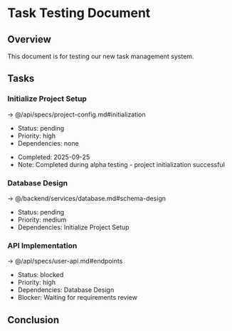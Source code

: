 # Task Testing Document

## Overview

This document is for testing our new task management system.

## Tasks

### Initialize Project Setup

→ @/api/specs/project-config.md#initialization

* Status: pending
* Priority: high
* Dependencies: none

- Completed: 2025-09-25
- Note: Completed during alpha testing - project initialization successful

### Database Design

→ @/backend/services/database.md#schema-design

* Status: pending
* Priority: medium
* Dependencies: Initialize Project Setup

### API Implementation

→ @/api/specs/user-api.md#endpoints

* Status: blocked
* Priority: high
* Dependencies: Database Design
* Blocker: Waiting for requirements review

## Conclusion
